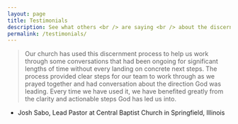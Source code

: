 ```yaml
---
layout: page
title: Testimonials
description: See what others <br /> are saying <br /> about the discernment process.
permalink: /testimonials/
---
```


>Our church has used this discernment process to help us work through some conversations that had been ongoing for significant lengths of time without every landing on concrete next steps. The process provided clear steps for our team to work through as we prayed together and had conversation about the direction God was leading. Every time we have used it, we have benefited greatly from the clarity and actionable steps God has led us into. 

- Josh Sabo, Lead Pastor at Central Baptist Church in Springfield, Illinois